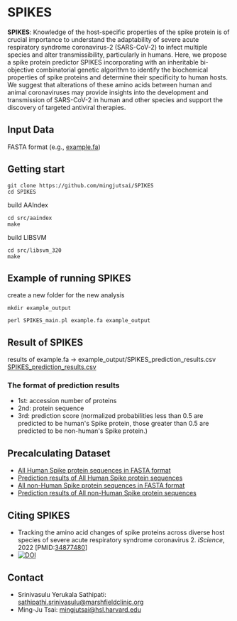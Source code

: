 # SPIKES

**SPIKES**: Knowledge of the host-specific properties of the spike protein is of crucial importance to understand the adaptability of severe acute respiratory syndrome coronavirus-2 (SARS-CoV-2) to infect multiple species and alter transmissibility, particularly in humans. Here, we propose a spike protein predictor SPIKES incorporating with an inheritable bi-objective combinatorial genetic algorithm to identify the biochemical properties of spike proteins and determine their specificity to human hosts. We suggest that alterations of these amino acids between human and animal coronaviruses may provide insights into the development and transmission of SARS-CoV-2 in human and other species and support the discovery of targeted antiviral therapies.

## Input Data

FASTA format (e.g., [example.fa](example.fa))

## Getting start

```shell
git clone https://github.com/mingjutsai/SPIKES
cd SPIKES
```

build AAIndex

```shell
cd src/aaindex
make
```

build LIBSVM

```shell
cd src/libsvm_320
make
```

## Example of running SPIKES

create a new folder for the new analysis

```shell
mkdir example_output
```

```shell
perl SPIKES_main.pl example.fa example_output
```

## Result of SPIKES

results of example.fa -> example_output/SPIKES_prediction_results.csv
[SPIKES_prediction_results.csv](https://mingjutsai.github.io/SPIKES/example_output/SPIKES_prediction_results.csv)
### The format of prediction results

- 1st: accession number of proteins
- 2nd: protein sequence
- 3rd: prediction score (normalized probabilities less than 0.5 are predicted to be human's Spike protein, those greater than 0.5 are predicted to be non-human's Spike protein.)

## Precalculating Dataset

- [All Human Spike protein sequences in FASTA format](dataset/Human.fasta)
- [Prediction results of All Human Spike protein sequences](dataset/Human_SPIKES_prediction_results.csv)
- [All non-Human Spike protein sequences in FASTA format](dataset/nHuman.fasta)
- [Prediction results of All non-Human Spike protein sequences](dataset/nHuman_SPIKES_prediction_results.csv)

## Citing SPIKES

- Tracking the amino acid changes of spike proteins across diverse host species of severe acute respiratory syndrome coronavirus 2. _iScience_, 2022 [PMID:[34877480](https://www.ncbi.nlm.nih.gov/pubmed/34877480)]
- [![DOI](https://zenodo.org/badge/464990044.svg)](https://zenodo.org/badge/latestdoi/464990044)


## Contact

- Srinivasulu Yerukala Sathipati: sathipathi.srinivasulu@marshfieldclinic.org
- Ming-Ju Tsai: mingjutsai@hsl.harvard.edu
